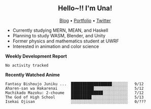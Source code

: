 <h2 align="center">
  Hello~!! I'm Una!
</h2>

<p align="center">
  <a href="https://anarchy.website/">Blog</a> &bull;
  <a href="https://una-ada.github.io/">Portfolio</a> &bull;
  <a href="https://twitter.com/xn__z7x">Twitter</a>
</p>

- Currently studying MERN, MEAN, and Haskell
- Planning to study WASM, Blender, and Unity
- Former physics and mathematics student at UWRF
- Interested in animation and color science

**Weekly Development Report**

<!--START_SECTION:waka-->

```text
No activity tracked
```

<!--END_SECTION:waka-->

**Recently Watched Anime**

<!-- RECENT-ANIME:START -->

    Fantasy Bishoujo Juniku ...  ██████████████████░░░░░░░   9/12
    Aharen-san wa Hakarenai      ██████████░░░░░░░░░░░░░░░   5/12
    Machikado Mazoku: 2-choume   ██████████████░░░░░░░░░░░   7/12
    The God of High School       █████████░░░░░░░░░░░░░░░░   5/13
    Isekai Ojisan                ░░░░░░░░░░░░░░░░░░░░░░░░░   0/???
<!-- RECENT-ANIME:END -->

